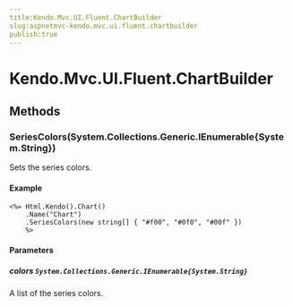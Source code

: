 ```yaml
---
title:Kendo.Mvc.UI.Fluent.ChartBuilder
slug:aspnetmvc-kendo.mvc.ui.fluent.chartbuilder
publish:true
---
```


# Kendo.Mvc.UI.Fluent.ChartBuilder

## Methods

### SeriesColors(System.Collections.Generic.IEnumerable{System.String})
Sets the series colors.

#### Example
    <%= Html.Kendo().Chart()
        .Name("Chart")
        .SeriesColors(new string[] { "#f00", "#0f0", "#00f" })
        %>

#### Parameters

##### colors `System.Collections.Generic.IEnumerable{System.String}`
A list of the series colors.